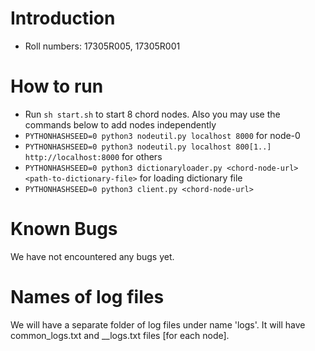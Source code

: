 # Introduction
* Roll numbers: 17305R005, 17305R001

# How to run
* Run `sh start.sh` to start 8 chord nodes. Also you may use the commands below to add nodes independently
* `PYTHONHASHSEED=0 python3 nodeutil.py localhost 8000` for node-0
* `PYTHONHASHSEED=0 python3 nodeutil.py localhost 800[1..] http://localhost:8000` for others
* `PYTHONHASHSEED=0 python3 dictionaryloader.py <chord-node-url> <path-to-dictionary-file>` for loading dictionary file
* `PYTHONHASHSEED=0 python3 client.py <chord-node-url>`


# Known Bugs 

We have not encountered any bugs yet.


# Names of log files 

We will have a separate folder of log files under name 'logs'. It will have common_logs.txt and <node-hostname>_<node-port>_logs.txt files [for each node].